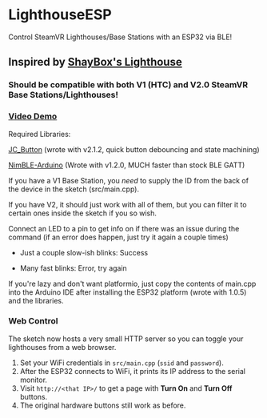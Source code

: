 # LighthouseESP

Control SteamVR Lighthouses/Base Stations with an ESP32 via BLE!

## Inspired by [ShayBox's Lighthouse](https://github.com/ShayBox/Lighthouse)

### Should be compatible with both V1 (HTC) and V2.0 SteamVR Base Stations/Lighthouses!

### [Video Demo](https://streamable.com/vgiq07)

Required Libraries:

[JC_Button](https://github.com/JChristensen/JC_Button) (wrote with v2.1.2, quick button debouncing and state machining)

[NimBLE-Arduino](https://github.com/h2zero/NimBLE-Arduino) (Wrote with v1.2.0, MUCH faster than stock BLE GATT)

If you have a V1 Base Station, you *need* to supply the ID from the back of the device in the sketch (src/main.cpp).

If you have V2, it should just work with all of them, but you can filter it to certain ones inside the sketch if you so wish. 

Connect an LED to a pin to get info on if there was an issue during the command (if an error does happen, just try it again a couple times)

- Just a couple slow-ish blinks: Success

- Many fast blinks: Error, try again

If you're lazy and don't want platformio, just copy the contents of main.cpp into the Arduino IDE after installing the ESP32 platform (wrote with 1.0.5) and the libraries.

### Web Control

The sketch now hosts a very small HTTP server so you can toggle your lighthouses from a web browser.

1. Set your WiFi credentials in `src/main.cpp` (`ssid` and `password`).
2. After the ESP32 connects to WiFi, it prints its IP address to the serial monitor.
3. Visit `http://<that IP>/` to get a page with **Turn On** and **Turn Off** buttons.
4. The original hardware buttons still work as before.
